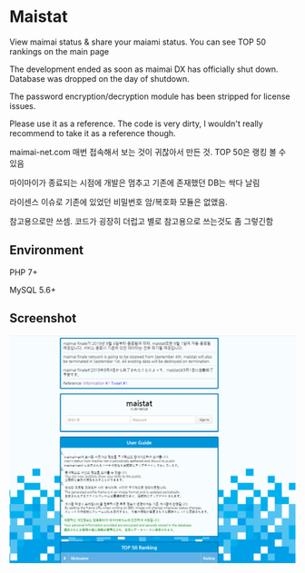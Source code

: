 # Maistat



View maimai status & share your maiami status. You can see TOP 50 rankings on the main page

The development ended as soon as maimai DX has officially shut down. Database was dropped on the day of shutdown.

The password encryption/decryption module has been stripped for license issues.

Please use it as a reference. The code is very dirty, I wouldn't really recommend to take it as a reference though.



maimai-net.com 매번 접속해서 보는 것이 귀찮아서 만든 것. TOP 50은 랭킹 볼 수 있음

마이마이가 종료되는 시점에 개발은 멈추고 기존에 존재했던 DB는 싹다 날림

라이센스 이슈로 기존에 있었던 비밀번호 암/복호화 모듈은 없앴음.

참고용으로만 쓰셈. 코드가 굉장히 더럽고 별로 참고용으로 쓰는것도 좀 그렇긴함



## Environment

PHP 7+

MySQL 5.6+



## Screenshot

![](maistat.png)



